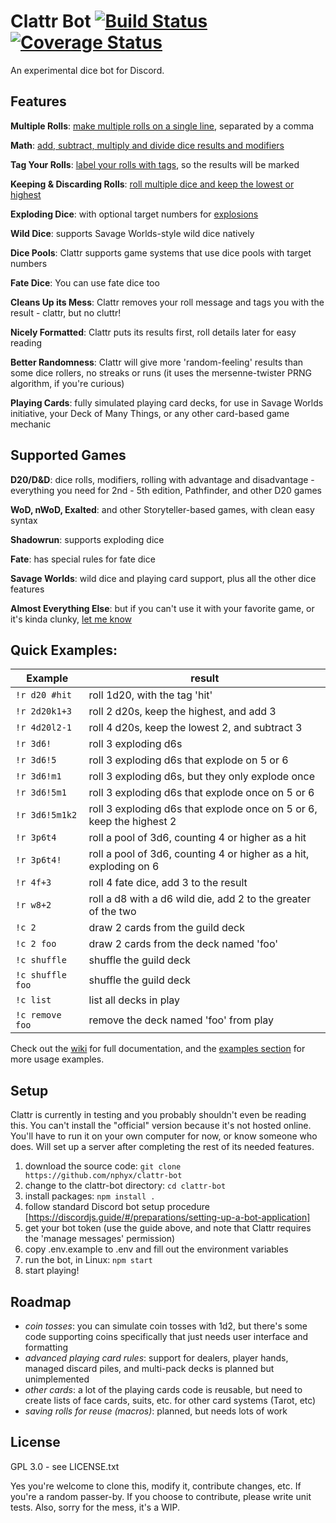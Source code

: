 Clattr Bot
[![Build Status](https://travis-ci.org/nphyx/clattr-bot.svg?branch=master)](https://travis-ci.org/nphyx/clattr-bot)
[![Coverage Status](https://coveralls.io/repos/github/nphyx/clattr-bot/badge.svg?branch=master)](https://coveralls.io/github/nphyx/clattr-bot?branch=master)
==========

An experimental dice bot for Discord.

Features
--------

**Multiple Rolls**: [make multiple rolls on a single line](https://github.com/nphyx/clattr-bot/wiki/#multiple-rolls), separated by a comma

**Math**: [add, subtract, multiply and divide dice results and modifiers](https://github.com/nphyx/clattr-bot/wiki/#using-math-operators)

**Tag Your Rolls**: [label your rolls with tags](https://github.com/nphyx/clattr-bot/wiki/#tagging-rolls), so the results will be marked

**Keeping & Discarding Rolls**: [roll multiple dice and keep the lowest or highest](https://github.com/nphyx/clattr-bot/wiki/#special-rules)

**Exploding Dice**: with optional target numbers for [explosions](https://github.com/nphyx/clattr-bot/wiki/#special-rules)

**Wild Dice**: supports Savage Worlds-style wild dice natively

**Dice Pools**: Clattr supports game systems that use dice pools with target numbers

**Fate Dice**: You can use fate dice too

**Cleans Up its Mess**: Clattr removes your roll message and tags you with the result - clattr, but no cluttr!

**Nicely Formatted**: Clattr puts its results first, roll details later for easy reading 

**Better Randomness**: Clattr will give more 'random-feeling' results than some dice rollers, no streaks or runs (it uses the mersenne-twister PRNG algorithm, if you're curious)

**Playing Cards**: fully simulated playing card decks, for use in Savage Worlds initiative, your Deck of Many Things, or any other card-based game mechanic

Supported Games
---------------

**D20/D&D**: dice rolls, modifiers, rolling with advantage and disadvantage - everything you need for 2nd - 5th edition, Pathfinder, and other D20 games

**WoD, nWoD, Exalted**: and other Storyteller-based games, with clean easy syntax

**Shadowrun**: supports exploding dice

**Fate**: has special rules for fate dice

**Savage Worlds**: wild dice and playing card support, plus all the other dice features

**Almost Everything Else**: but if you can't use it with your favorite game, or it's kinda clunky, [let me know](https://github.com/nphyx/clattr-bot/issues)

Quick Examples:
---------------

| Example          | result |
|------------------|--------|
| `!r d20 #hit`    | roll 1d20, with the tag 'hit' |
| `!r 2d20k1+3`    | roll 2 d20s, keep the highest, and add 3 |
| `!r 4d20l2-1`    | roll 4 d20s, keep the lowest 2, and subtract 3 |
| `!r 3d6!`        | roll 3 exploding d6s |
| `!r 3d6!5`       | roll 3 exploding d6s that explode on 5 or 6 |
| `!r 3d6!m1`      | roll 3 exploding d6s, but they only explode once |
| `!r 3d6!5m1`     | roll 3 exploding d6s that explode once on 5 or 6 |
| `!r 3d6!5m1k2`   | roll 3 exploding d6s that explode once on 5 or 6, keep the highest 2 |
| `!r 3p6t4`       | roll a pool of 3d6, counting 4 or higher as a hit |
| `!r 3p6t4!`      | roll a pool of 3d6, counting 4 or higher as a hit, exploding on 6 |
| `!r 4f+3`        | roll 4 fate dice, add 3 to the result |
| `!r w8+2`        | roll a d8 with a d6 wild die, add 2 to the greater of the two |
| `!c 2`           | draw 2 cards from the guild deck |
| `!c 2 foo`       | draw 2 cards from the deck named 'foo' |
| `!c shuffle`     | shuffle the guild deck |
| `!c shuffle foo` | shuffle the guild deck |
| `!c list`        | list all decks in play |
| `!c remove foo`  | remove the deck named 'foo' from play |

Check out the [wiki](https://github.com/nphyx/clattr-bot/wiki) for full documentation, and the [examples section](https://github.com/nphyx/clattr-bot/wiki#examples-by-game-system) for more usage examples.

Setup
-----

Clattr is currently in testing and you probably shouldn't even be reading this. You can't install the "official" version because it's not hosted online. You'll have
to run it on your own computer for now, or know someone who does. Will set up a server after completing the rest of its needed features.

1) download the source code: `git clone https://github.com/nphyx/clattr-bot`
2) change to the clattr-bot directory: `cd clattr-bot`
3) install packages: `npm install .`
4) follow standard Discord bot setup procedure [https://discordjs.guide/#/preparations/setting-up-a-bot-application]
5) get your bot token (use the guide above, and note that Clattr requires the 'manage messages' permission)
6) copy .env.example to .env and fill out the environment variables
7) run the bot, in Linux: `npm start`
8) start playing!

Roadmap
-------

- *coin tosses*: you can simulate coin tosses with 1d2, but there's some code supporting coins specifically that just needs user interface and formatting
- *advanced playing card rules*: support for dealers, player hands, managed discard piles, and multi-pack decks is planned but unimplemented
- *other cards*: a lot of the playing cards code is reusable, but need to create lists of face cards, suits, etc. for other card systems (Tarot, etc)
- *saving rolls for reuse (macros)*: planned, but needs lots of work

License
-------

GPL 3.0 - see LICENSE.txt

Yes you're welcome to clone this, modify it, contribute changes, etc. If you're a random passer-by. If you choose to contribute, please write unit tests. Also, sorry for the mess, it's a WIP.
